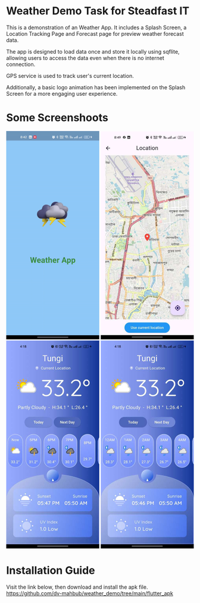 
# Weather Demo Task for Steadfast IT

This is a demonstration of an Weather App. It includes a Splash Screen, a Location Tracking Page and Forecast page for preview weather forecast data.

The app is designed to load data once and store it locally using sqflite, allowing users to access the data even when there is no internet connection.

GPS service is used to track user's current location.

Additionally, a basic logo animation has been implemented on the Splash Screen for a more engaging user experience.


# Some Screenshoots
<p align="center"> <img src="https://raw.githubusercontent.com/dv-mahbub/file/refs/heads/main/weather_demo_task/splash_screen.gif" alt="Splash Screen" width="250"/>

<img src="https://raw.githubusercontent.com/dv-mahbub/file/refs/heads/main/weather_demo_task/location_tracker_page.jpeg" alt="Location Tracking Page" width="250"/> 

<img src="https://raw.githubusercontent.com/dv-mahbub/file/refs/heads/main/weather_demo_task/homepage.jpeg" alt="Homepage" width="250"/>

<img src="https://raw.githubusercontent.com/dv-mahbub/file/refs/heads/main/weather_demo_task/homepae_next_day.jpeg" alt="Homepage - next day" width="250"/>

</p>


# Installation Guide
Visit the link below, then download and install the apk file.
https://github.com/dv-mahbub/weather_demo/tree/main/flutter_apk